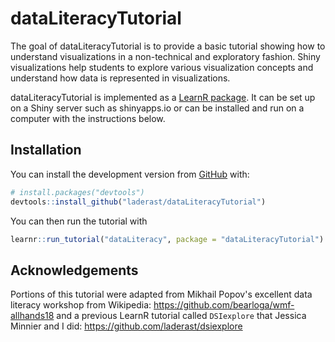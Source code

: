 
<!-- README.md is generated from README.Rmd. Please edit that file -->
dataLiteracyTutorial
====================

The goal of dataLiteracyTutorial is to provide a basic tutorial showing how to understand visualizations in a non-technical and exploratory fashion. Shiny visualizations help students to explore various visualization concepts and understand how data is represented in visualizations.

dataLiteracyTutorial is implemented as a [LearnR package](https://rstudio.github.io/learnr/). It can be set up on a Shiny server such as shinyapps.io or can be installed and run on a computer with the instructions below.

Installation
------------

You can install the development version from [GitHub](https://github.com/) with:

``` r
# install.packages("devtools")
devtools::install_github("laderast/dataLiteracyTutorial")
```

You can then run the tutorial with

``` r
learnr::run_tutorial("dataLiteracy", package = "dataLiteracyTutorial")
```

Acknowledgements
----------------

Portions of this tutorial were adapted from Mikhail Popov's excellent data literacy workshop from Wikipedia: <https://github.com/bearloga/wmf-allhands18> and a previous LearnR tutorial called `DSIexplore` that Jessica Minnier and I did: <https://github.com/laderast/dsiexplore>
